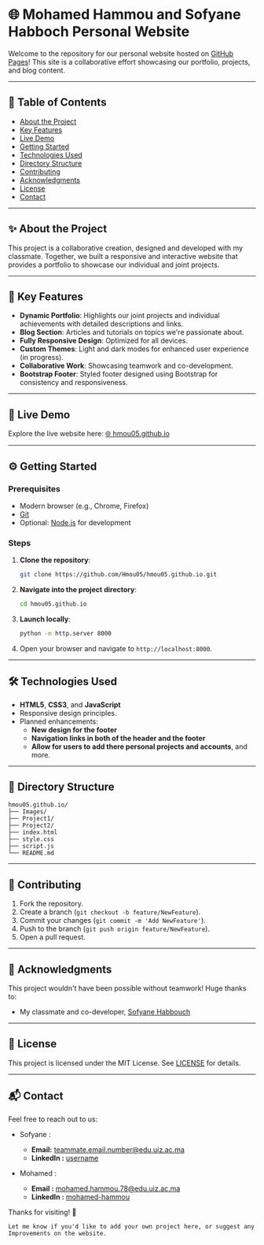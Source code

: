 # 🌐 Mohamed Hammou and Sofyane Habboch Personal Website  

Welcome to the repository for our personal website hosted on [GitHub Pages](https://hmou05.github.io/)! This site is a collaborative effort showcasing our portfolio, projects, and blog content.  

---

## 📑 Table of Contents  
- [About the Project](#about-the-project)  
- [Key Features](#key-features)  
- [Live Demo](#live-demo)  
- [Getting Started](#getting-started)  
- [Technologies Used](#technologies-used)  
- [Directory Structure](#directory-structure)  
- [Contributing](#contributing)  
- [Acknowledgments](#acknowledgments)  
- [License](#license)  
- [Contact](#contact)  

---

## ✨ About the Project  

This project is a collaborative creation, designed and developed with my classmate. Together, we built a responsive and interactive website that provides a portfolio to showcase our individual and joint projects.  

---

## 🚀 Key Features  

- **Dynamic Portfolio**: Highlights our joint projects and individual achievements with detailed descriptions and links.
- **Blog Section**: Articles and tutorials on topics we're passionate about.
- **Fully Responsive Design**: Optimized for all devices.
- **Custom Themes**: Light and dark modes for enhanced user experience (in progress).
- **Collaborative Work**: Showcasing teamwork and co-development.
- **Bootstrap Footer**: Styled footer designed using Bootstrap for consistency and responsiveness.

---

## 🎯 Live Demo  

Explore the live website here: [🌐 hmou05.github.io](https://hmou05.github.io/)  

---

## ⚙️ Getting Started  

### Prerequisites  
- Modern browser (e.g., Chrome, Firefox)  
- [Git](https://git-scm.com/)  
- Optional: [Node.js](https://nodejs.org/) for development  

### Steps  

1. **Clone the repository**:  
   ```bash  
   git clone https://github.com/Hmou05/hmou05.github.io.git  
   ```  

2. **Navigate into the project directory**:  
   ```bash  
   cd hmou05.github.io  
   ```  

3. **Launch locally**:  
   ```bash  
   python -m http.server 8000  
   ```  

4. Open your browser and navigate to `http://localhost:8000`.  

---

## 🛠️ Technologies Used  

- **HTML5**, **CSS3**, and **JavaScript**  
- Responsive design principles.
- Planned enhancements:
    - **New design for the footer**
    - **Navigation links in both of the header and the footer**
    - **Allow for users to add there personal projects and accounts**, and more.

---

## 📁 Directory Structure  

```plaintext  
hmou05.github.io/
├── Images/
├── Project1/ 
├── Project2/
├── index.html  
├── style.css
├── script.js
└── README.md
```  

---

## 🙌 Contributing  

1. Fork the repository.  
2. Create a branch (`git checkout -b feature/NewFeature`).  
3. Commit your changes (`git commit -m 'Add NewFeature'`).  
4. Push to the branch (`git push origin feature/NewFeature`).  
5. Open a pull request.  

---

## 🤝 Acknowledgments  

This project wouldn't have been possible without teamwork! Huge thanks to:  
- My classmate and co-developer, [Sofyane Habbouch](#)  

---

## 📜 License  

This project is licensed under the MIT License. See [LICENSE](LICENSE) for details.  

---

## 📬 Contact  

Feel free to reach out to us:  
- Sofyane :
    - **Email:** [teammate.email.number@edu.uiz.ac.ma](mailto:teammate.email@example.com)
    - **LinkedIn :** [username](https://linkedin.com/in/yourprofile)

- Mohamed :
    - **Email :** [mohamed.hammou.78@edu.uiz.ac.ma](mailto:your.email@example.com)
    - **LinkedIn :** [mohamed-hammou](https://linkedin.com/in/yourprofile)

Thanks for visiting! 🌟  
```
Let me know if you'd like to add your own project here, or suggest any Improvements on the website.
